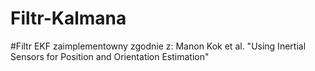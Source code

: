 # Filtr-Kalmana

#Filtr EKF zaimplementowny zgodnie z: Manon Kok et al. "Using Inertial Sensors for Position and Orientation Estimation"
